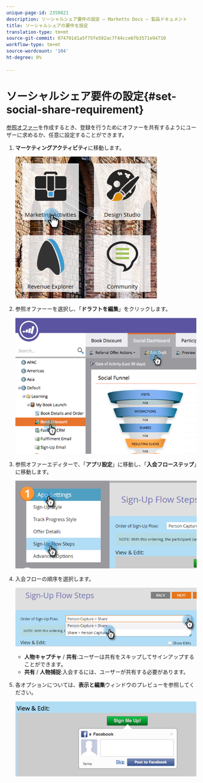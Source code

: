 ```yaml
---
unique-page-id: 2359821
description: ソーシャルシェア要件の設定 — Marketto Docs — 製品ドキュメント
title: ソーシャルシェアの要件を設定
translation-type: tm+mt
source-git-commit: 074701d1a5f75fe592ac7f44cce6fb3571e94710
workflow-type: tm+mt
source-wordcount: '104'
ht-degree: 0%

---
```



# ソーシャルシェア要件の設定{#set-social-share-requirement}

[参照オファー](/help/marketo/product-docs/demand-generation/social/referral-offers/create-a-referral-offer.md)を作成するとき、登録を行うためにオファーを共有するようにユーザーに求めるか、任意に設定することができます。

1. **マーケティングアクティビティ**&#x200B;に移動します。

   ![](assets/ma-1.png)

1. 参照オファーーを選択し、「**ドラフトを編集**」をクリックします。

   ![](assets/image2015-4-22-13-3a30-3a36.png)

1. 参照オファーエディターで、「**アプリ設定**」に移動し、「**入会フローステップ**」に移動します。

   ![](assets/three.png)

1. 入会フローの順序を選択します。

   ![](assets/four.png)

   * **人物キャプチャ** / **共有**:ユーザーは共有をスキップしてサインアップすることができます。
   * **共有** / **人物捕捉**:入会するには、ユーザーが共有する必要があります。

1. 各オプションについては、**表示と編集**&#x200B;ウィンドウのプレビューを参照してください。

   ![](assets/image2015-4-22-13-3a34-3a28.png)
